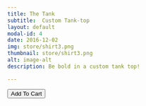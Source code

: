 ```yaml
---
title: The Tank
subtitle:  Custom Tank-top
layout: default
modal-id: 4
date: 2016-12-02
img: store/shirt3.png
thumbnail: store/shirt3.png
alt: image-alt
description: Be bold in a custom tank top!

---
```


<button
    type="button"
    class="snipcart-add-item btn btn-default"
    data-dismiss="modal"
    data-item-id="4"
    data-item-name="Tank-top Shirt"
    data-item-price="20.00"
    data-item-weight="20"
    data-item-url="/"
    data-item-image="/img/store/shirt3.png"
    data-item-description="Custom Verse Tank-top">
        Add To Cart
</button>
